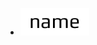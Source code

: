 - ![](https://raw.githubusercontent.com/cybercongress/prism/img-upload/components/1-molecules/pill/white.png)